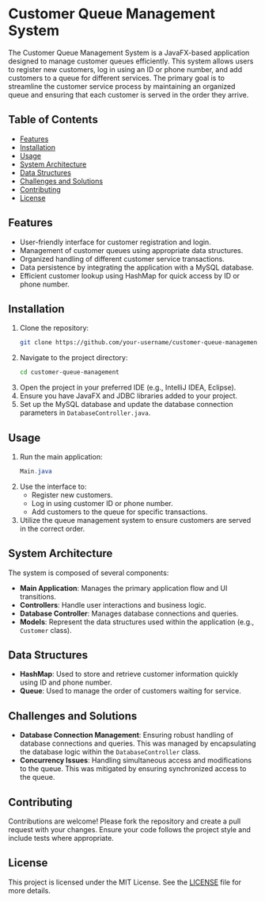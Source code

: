# Customer Queue Management System

The Customer Queue Management System is a JavaFX-based application designed to manage customer queues efficiently. This system allows users to register new customers, log in using an ID or phone number, and add customers to a queue for different services. The primary goal is to streamline the customer service process by maintaining an organized queue and ensuring that each customer is served in the order they arrive.

## Table of Contents

- [Features](#features)
- [Installation](#installation)
- [Usage](#usage)
- [System Architecture](#system-architecture)
- [Data Structures](#data-structures)
- [Challenges and Solutions](#challenges-and-solutions)
- [Contributing](#contributing)
- [License](#license)

## Features

- User-friendly interface for customer registration and login.
- Management of customer queues using appropriate data structures.
- Organized handling of different customer service transactions.
- Data persistence by integrating the application with a MySQL database.
- Efficient customer lookup using HashMap for quick access by ID or phone number.

## Installation

1. Clone the repository:
    ```bash
    git clone https://github.com/your-username/customer-queue-management.git
    ```
2. Navigate to the project directory:
    ```bash
    cd customer-queue-management
    ```
3. Open the project in your preferred IDE (e.g., IntelliJ IDEA, Eclipse).
4. Ensure you have JavaFX and JDBC libraries added to your project.
5. Set up the MySQL database and update the database connection parameters in `DatabaseController.java`.

## Usage

1. Run the main application:
    ```java
    Main.java
    ```
2. Use the interface to:
    - Register new customers.
    - Log in using customer ID or phone number.
    - Add customers to the queue for specific transactions.
3. Utilize the queue management system to ensure customers are served in the correct order.

## System Architecture

The system is composed of several components:

- **Main Application**: Manages the primary application flow and UI transitions.
- **Controllers**: Handle user interactions and business logic.
- **Database Controller**: Manages database connections and queries.
- **Models**: Represent the data structures used within the application (e.g., `Customer` class).

## Data Structures

- **HashMap**: Used to store and retrieve customer information quickly using ID and phone number.
- **Queue**: Used to manage the order of customers waiting for service.

## Challenges and Solutions

- **Database Connection Management**: Ensuring robust handling of database connections and queries. This was managed by encapsulating the database logic within the `DatabaseController` class.
- **Concurrency Issues**: Handling simultaneous access and modifications to the queue. This was mitigated by ensuring synchronized access to the queue.

## Contributing

Contributions are welcome! Please fork the repository and create a pull request with your changes. Ensure your code follows the project style and include tests where appropriate.

## License

This project is licensed under the MIT License. See the [LICENSE](LICENSE) file for more details.
